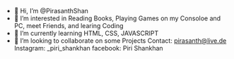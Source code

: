 - 👋 Hi, I’m @PirasanthShan
- 👀 I’m interested in Reading Books, Playing Games on my Consoloe and PC, meet Friends, and learing Coding
- 🌱 I’m currently learning HTML, CSS, JAVASCRIPT
- 💞️ I’m looking to collaborate on some Projects
Contact: pirasanth@live.de
Instagram: _piri_shankhan
facebook: Piri Shankhan

<!---
PirasanthShan/PirasanthShan is a ✨ special ✨ repository because its `README.md` (this file) appears on your GitHub profile.
You can click the Preview link to take a look at your changes.
--->
